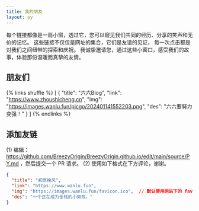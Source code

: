 ```yaml
---
title: 我的朋友
layout: py
---
```


每个链接都像是一扇小窗，透过它，您可以窥见我们共同的经历、分享的笑声和无价的记忆。
这些链接不仅仅是网址的集合，它们是友谊的见证，
每一次点击都是对我们之间纽带的探索和庆祝。
我诚挚邀请您，通过这些小窗口，感受我们的故事，体验那份温暖而真挚的友情。

## 朋友们

{% links shuffle %}
[
{
"title": "六六Blog",
"link": "https://www.zhoushicheng.cn",
"img": "https://images.wanlu.fun/picgo/202401141552203.png",
"des": "六六要努力变强！"
}
]
{% endlinks %}

## 添加友链

(1) 编辑：https://github.com/BreezyOrigin/BreezyOrigin.github.io/edit/main/source/PY.md ，然后提交一个 PR 请求。
(2) 使用如下格式在下方评论，谢谢。

```json
{
  "title": "初原挽风",
  "link": "https://www.wanlu.fun",
  "img": "https://images.wanlu.fun/favicon.ico",  // 默认使用网站下的 favicon.ico
  "des": "一个正在成为全栈的小男孩。"
}
```
